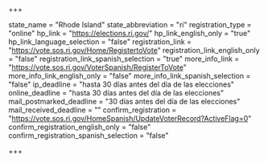 +++

state_name = "Rhode Island"
state_abbreviation = "ri"
registration_type = "online"
hp_link = "https://elections.ri.gov/"
hp_link_english_only = "true"
hp_link_language_selection = "false"
registration_link = "https://vote.sos.ri.gov/Home/RegistertoVote"
registration_link_english_only = "false"
registration_link_spanish_selection = "true"
more_info_link = "https://vote.sos.ri.gov/VoterSpanish/RegisterToVote"
more_info_link_english_only = "false"
more_info_link_spanish_selection = "false"
ip_deadline = "hasta 30 días antes del día de las elecciones"
online_deadline = "hasta 30 días antes del día de las elecciones"
mail_postmarked_deadline = "30 días antes del día de las elecciones"
mail_received_deadline = ""
confirm_registration = "https://vote.sos.ri.gov/HomeSpanish/UpdateVoterRecord?ActiveFlag=0"
confirm_registration_english_only = "false"
confirm_registration_spanish_selection = "false"

+++
